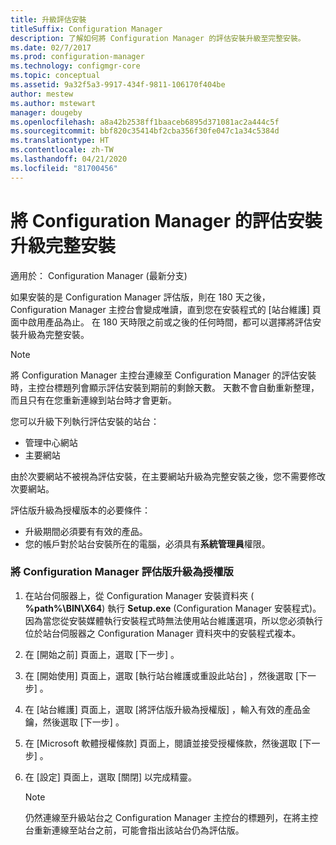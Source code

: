 ```yaml
---
title: 升級評估安裝
titleSuffix: Configuration Manager
description: 了解如何將 Configuration Manager 的評估安裝升級至完整安裝。
ms.date: 02/7/2017
ms.prod: configuration-manager
ms.technology: configmgr-core
ms.topic: conceptual
ms.assetid: 9a32f5a3-9917-434f-9811-106170f404be
author: mestew
ms.author: mstewart
manager: dougeby
ms.openlocfilehash: a8a42b2538ff1baaceb6895d371081ac2a444c5f
ms.sourcegitcommit: bbf820c35414bf2cba356f30fe047c1a34c5384d
ms.translationtype: HT
ms.contentlocale: zh-TW
ms.lasthandoff: 04/21/2020
ms.locfileid: "81700456"
---
```

# <a name="upgrade-an-evaluation-installation-of-configuration-manager-to-a-full-installation"></a>將 Configuration Manager 的評估安裝升級完整安裝

適用於：  Configuration Manager (最新分支)

如果安裝的是 Configuration Manager 評估版，則在 180 天之後，Configuration Manager 主控台會變成唯讀，直到您在安裝程式的 [站台維護]  頁面中啟用產品為止。 在 180 天時限之前或之後的任何時間，都可以選擇將評估安裝升級為完整安裝。  

> [!NOTE]  
>  將 Configuration Manager 主控台連線至 Configuration Manager 的評估安裝時，主控台標題列會顯示評估安裝到期前的剩餘天數。 天數不會自動重新整理，而且只有在您重新連線到站台時才會更新。  

 您可以升級下列執行評估安裝的站台：  

-   管理中心網站  
-   主要網站  

由於次要網站不被視為評估安裝，在主要網站升級為完整安裝之後，您不需要修改次要網站。  

評估版升級為授權版本的必要條件：  

-   升級期間必須要有有效的產品。  
-   您的帳戶對於站台安裝所在的電腦，必須具有**系統管理員**權限。  

### <a name="to-upgrade-an-evaluation-version-of-configuration-manager-to-a-licensed-version"></a>將 Configuration Manager 評估版升級為授權版  

1.  在站台伺服器上，從 Configuration Manager 安裝資料夾 ( **%path%\BIN\X64**) 執行 **Setup.exe** (Configuration Manager 安裝程式)。 因為當您從安裝媒體執行安裝程式時無法使用站台維護選項，所以您必須執行位於站台伺服器之 Configuration Manager 資料夾中的安裝程式複本。  
2.  在 [開始之前]  頁面上，選取 [下一步]  。  
3.  在 [開始使用]  頁面上，選取 [執行站台維護或重設此站台]  ，然後選取 [下一步]  。  
4.  在 [站台維護]  頁面上，選取 [將評估版升級為授權版]  ，輸入有效的產品金鑰，然後選取 [下一步]  。  
5.  在 [Microsoft 軟體授權條款]  頁面上，閱讀並接受授權條款，然後選取 [下一步]  。  
6.  在 [設定]  頁面上，選取 [關閉]  以完成精靈。  

    > [!NOTE]  
    >  仍然連線至升級站台之 Configuration Manager 主控台的標題列，在將主控台重新連線至站台之前，可能會指出該站台仍為評估版。  
